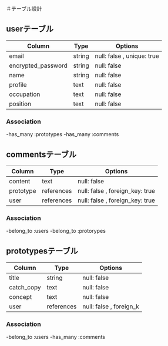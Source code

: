 ＃テーブル設計

## userテーブル

| Column               | Type     | Options      |
| ---------------------| -------- |------------- |
| email                | string   | null: false , unique: true  |
| encrypted_password   | string   | null: false  |
| name                 | string   | null: false  |
| profile              | text     | null: false  |
| occupation           | text     | null: false  |
| position             | text     | null: false  |

### Association

-has_many :prototypes
-has_many :comments

## commentsテーブル

| Column               | Type       | Options      |
| ---------------------| ---------- |------------- |
| content              | text       | null: false  |
| prototype            | references | null: false , foreign_key: true |
| user                 | references | null: false , foreign_key: true |

### Association

-belong_to :users
-belong_to :protorypes

## prototypesテーブル

| Column               | Type       | Options      |
| ---------------------| ---------- |------------- |
| title                | string     | null: false  |
| catch_copy           | text       | null: false  |
| concept              | text       | null: false  | 
| user                 | references | null: false , foreign_k|

### Association

-belong_to :users
-has_many :comments